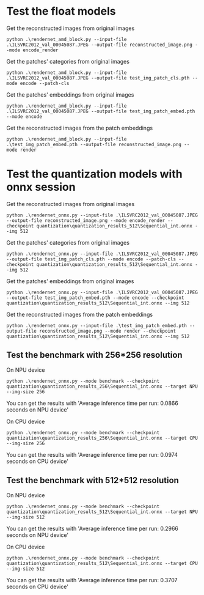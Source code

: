 # Test the float models
Get the reconstructed images from original images
```
python .\rendernet_amd_block.py --input-file .\ILSVRC2012_val_00045087.JPEG --output-file reconstructed_image.png --mode encode_render 
```
Get the patches' categories from original images
```
python .\rendernet_amd_block.py --input-file .\ILSVRC2012_val_00045087.JPEG --output-file test_img_patch_cls.pth --mode encode --patch-cls
```
Get the patches' embeddings from original images
```
python .\rendernet_amd_block.py --input-file .\ILSVRC2012_val_00045087.JPEG --output-file test_img_patch_embed.pth --mode encode
```
Get the reconstructed images from the patch embeddings
```
python .\rendernet_amd_block.py --input-file .\test_img_patch_embed.pth --output-file reconstructed_image.png --mode render
```
# Test the quantization models with onnx session
Get the reconstructed images from original images
```
python .\rendernet_onnx.py --input-file .\ILSVRC2012_val_00045087.JPEG --output-file reconstructed_image.png --mode encode_render --checkpoint quantization\quantization_results_512\Sequential_int.onnx --img 512
```
Get the patches' categories from original images
```
python .\rendernet_onnx.py --input-file .\ILSVRC2012_val_00045087.JPEG --output-file test_img_patch_cls.pth --mode encode --patch-cls --checkpoint quantization\quantization_results_512\Sequential_int.onnx --img 512
```
Get the patches' embeddings from original images
```
python .\rendernet_onnx.py --input-file .\ILSVRC2012_val_00045087.JPEG --output-file test_img_patch_embed.pth --mode encode --checkpoint quantization\quantization_results_512\Sequential_int.onnx --img 512
```
Get the reconstructed images from the patch embeddings
```
python .\rendernet_onnx.py --input-file .\test_img_patch_embed.pth --output-file reconstructed_image.png --mode render --checkpoint quantization\quantization_results_512\Sequential_int.onnx --img 512
```
## Test the benchmark with 256*256 resolution
On NPU device
```
python .\rendernet_onnx.py --mode benchmark --checkpoint quantization\quantization_results_256\Sequential_int.onnx --target NPU --img-size 256
```
You can get the results with 'Average inference time per run: 0.0866 seconds on NPU device'

On CPU device
```
python .\rendernet_onnx.py --mode benchmark --checkpoint quantization\quantization_results_256\Sequential_int.onnx --target CPU --img-size 256
```
You can get the results with 'Average inference time per run: 0.0974 seconds on CPU device'
## Test the benchmark with 512*512 resolution
On NPU device
```
python .\rendernet_onnx.py --mode benchmark --checkpoint quantization\quantization_results_512\Sequential_int.onnx --target NPU --img-size 512
```
You can get the results with 'Average inference time per run: 0.2966 seconds on NPU device'

On CPU device
```
python .\rendernet_onnx.py --mode benchmark --checkpoint quantization\quantization_results_512\Sequential_int.onnx --target CPU --img-size 512
```
You can get the results with 'Average inference time per run: 0.3707 seconds on CPU device'